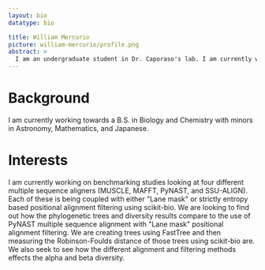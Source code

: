 ```yaml
---
layout: bio
datatype: bio

title: William Mercurio
picture: william-mercurio/profile.png
abstract: >
  I am an undergraduate student in Dr. Caporaso's lab. I am currently working on some benchmarking studies looking at four different multiple sequence aligners with "Lane Mask" vs entropy based positional alignment filtering.
---
```



# Background
I am currently working towards a B.S. in Biology and Chemistry with minors in Astronomy, Mathematics, and Japanese.

# Interests

I am currently working on benchmarking studies looking at four different multiple sequence aligners (MUSCLE, MAFFT, PyNAST, and SSU-ALIGN). Each of these is being coupled with either "Lane mask" or strictly entropy based positional alignment filtering using scikit-bio.
We are looking to find out how the phylogenetic trees and diversity results compare to the use of PyNAST multiple
sequence alignment with "Lane mask" positional alignment filtering. We are creating trees using FastTree  and then measuring the Robinson-Foulds distance of those trees using scikit-bio are. We also seek to see how the different alignment and filtering methods effects the alpha and beta diversity.
